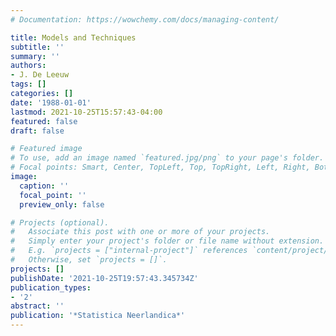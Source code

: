 ```yaml
---
# Documentation: https://wowchemy.com/docs/managing-content/

title: Models and Techniques
subtitle: ''
summary: ''
authors:
- J. De Leeuw
tags: []
categories: []
date: '1988-01-01'
lastmod: 2021-10-25T15:57:43-04:00
featured: false
draft: false

# Featured image
# To use, add an image named `featured.jpg/png` to your page's folder.
# Focal points: Smart, Center, TopLeft, Top, TopRight, Left, Right, BottomLeft, Bottom, BottomRight.
image:
  caption: ''
  focal_point: ''
  preview_only: false

# Projects (optional).
#   Associate this post with one or more of your projects.
#   Simply enter your project's folder or file name without extension.
#   E.g. `projects = ["internal-project"]` references `content/project/deep-learning/index.md`.
#   Otherwise, set `projects = []`.
projects: []
publishDate: '2021-10-25T19:57:43.345734Z'
publication_types:
- '2'
abstract: ''
publication: '*Statistica Neerlandica*'
---
```

